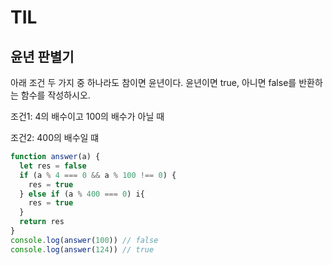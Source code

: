 # TIL

## 윤년 판별기 

아래  조건 두 가지 중 하나라도 참이면 윤년이다. 윤년이면 true, 아니면 false를
반환하는 함수를 작성하시오.

조건1: 4의 배수이고 100의 배수가 아닐 때

조건2: 400의 배수일 떄

```js
function answer(a) {
  let res = false
  if (a % 4 === 0 && a % 100 !== 0) {
    res = true
  } else if (a % 400 === 0) i{
    res = true
  }
  return res
}
console.log(answer(100)) // false
console.log(answer(124)) // true
```
